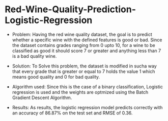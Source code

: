 # Red-Wine-Quality-Prediction-Logistic-Regression

- Problem: Having the red wine quality dataset, the goal is to predict whether a specific wine with the defined features is good or bad.
  Since the dataset contains grades ranging from 0 upto 10, for a wine to be classified as good it should score 7 or greater and anything
  less than 7 is a bad quality wine.
  
- Solution: To Solve this problem, the dataset is modified in sucha way that every grade that is greater or equal to 7 holds the value 1 
  which means good quality and 0 for bad quality.
  
- Algorithm used: Since this is the case of a binary classification, Logistic regression is used and the weights are optmized using the 
  Batch Gradient Descent Algorithm.
  
- Results: As results, the logistic regression model predicts correctly with an accuracy of 86.87% on the test set and RMSE of 0.36.
